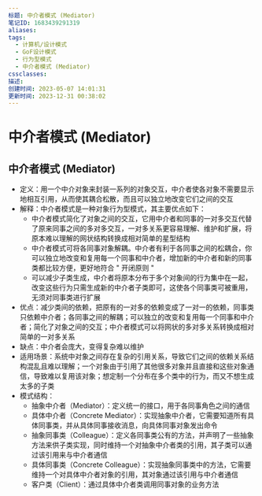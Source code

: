 ```yaml
---
标题: 中介者模式 (Mediator)
笔记ID: 1683439291319
aliases: 
tags:
  - 计算机/设计模式
  - GoF设计模式
  - 行为型模式
  - 中介者模式 (Mediator)
cssclasses: 
描述: 
创建时间: 2023-05-07 14:01:31
更新时间: 2023-12-31 00:38:02
---
```


# 中介者模式 (Mediator)

## 中介者模式 (Mediator)

- 定义：用一个中介对象来封装一系列的对象交互，中介者使各对象不需要显示地相互引用，从而使其耦合松散，而且可以独立地改变它们之间的交互
- 解释：中介者模式是一种对象行为型模式，其主要优点如下：
  - 中介者模式简化了对象之间的交互，它用中介者和同事的一对多交互代替了原来同事之间的多对多交互，一对多关系更容易理解、维护和扩展，将原本难以理解的网状结构转换成相对简单的星型结构
  - 中介者模式可将各同事对象解耦。中介者有利于各同事之间的松耦合，你可以独立地改变和复用每一个同事和中介者，增加新的中介者和新的同事类都比较方便，更好地符合 " 开闭原则 "
  - 可以减少子类生成，中介者将原本分布于多个对象间的行为集中在一起，改变这些行为只需生成新的中介者子类即可，这使各个同事类可被重用，无须对同事类进行扩展
- 优点：减少类间的依赖，把原有的一对多的依赖变成了一对一的依赖，同事类只依赖中介者；各同事之间的解耦；可以独立的改变和复用每一个同事和中介者；简化了对象之间的交互；中介者模式可以将网状的多对多关系转换成相对简单的一对多关系
- 缺点：中介者会庞大，变得复杂难以维护
- 适用场景：系统中对象之间存在复杂的引用关系，导致它们之间的依赖关系结构混乱且难以理解；一个对象由于引用了其他很多对象并且直接和这些对象通信，导致难以复用该对象；想定制一个分布在多个类中的行为，而又不想生成太多的子类
- 模式结构：
  - 抽象中介者（Mediator）：定义统一的接口，用于各同事角色之间的通信
  - 具体中介者（Concrete Mediator）：实现抽象中介者，它需要知道所有具体同事类，并从具体同事接收消息，向具体同事对象发出命令
  - 抽象同事类（Colleague）：定义各同事类公有的方法，并声明了一些抽象方法来供子类实现，同时维持一个对抽象中介者类的引用，其子类可以通过该引用来与中介者通信
  - 具体同事类（Concrete Colleague）：实现抽象同事类中的方法，它需要维持一个对具体中介者对象的引用，其对象通过该引用与中介者通信
  - 客户类（Client）：通过具体中介者类调用同事对象的业务方法
